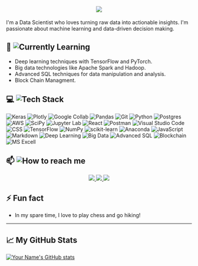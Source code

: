 
<h1 align="center">
    <img src="https://readme-typing-svg.herokuapp.com/?font=Righteous&size=25&center=true&vCenter=true&width=900&height=100&duration=4000&lines=Hi+There!+👋;+I'm+Nir+Taube!;" />
</h1>

I'm a Data Scientist who loves turning raw data into actionable insights. I'm passionate about machine learning and data-driven decision making.

## 🌱 ![Currently Learning](https://img.shields.io/badge/Currently%20Learning-ff69b4?style=flat&logoColor=white&color=red)


- Deep learning techniques with TensorFlow and PyTorch.
- Big data technologies like Apache Spark and Hadoop.
- Advanced SQL techniques for data manipulation and analysis.
- Block Chain Managment.

## 💻 ![Tech Stack](https://img.shields.io/badge/Tech%20Stack-Languages%20-blue?style=flat&logoColor=white&color=007EC6)


![Keras](https://img.shields.io/badge/KERAS-%23D00000.svg?style=for-the-badge&logo=Keras&logoColor=white)
![Plotly](https://img.shields.io/badge/PLOTLY-%233F4F75.svg?style=for-the-badge&logo=plotly&logoColor=white)
![Google Collab](https://img.shields.io/badge/Google_Colab-ffa500.svg?style=for-the-badge&logo=Google-Colab&logoColor=white)
![Pandas](https://img.shields.io/badge/PANDAS-%23150458.svg?style=for-the-badge&logo=pandas&logoColor=white)
![Git](https://img.shields.io/badge/Git-F05032.svg?style=for-the-badge&logo=git&logoColor=white&color=FF6600)
![Python](https://img.shields.io/badge/PYTHON-3670A0?style=for-the-badge&logo=python&logoColor=ffdd54)
![Postgres](https://img.shields.io/badge/PostgreSQL-%23316192.svg?style=for-the-badge&logo=postgresql&logoColor=white)
![AWS](https://img.shields.io/badge/AMAZON_WEB_SERVICES-LAMBDA,LEX,SAGEMAKER,S3-%23FF9900.svg?style=for-the-badge&logo=amazon-aws&logoColor=white)
![SciPy](https://img.shields.io/badge/SCIPY-%230C55A5.svg?style=for-the-badge&logo=scipy&logoColor=%white)
![Jupyter Lab](https://img.shields.io/badge/Jupyter_Lab-FAA41A.svg?style=for-the-badge&logo=jupyter&logoColor=white&color=E5A24B)
![React](https://img.shields.io/badge/React-61DAFB.svg?style=for-the-badge&logo=react&logoColor=white&color=0A192F)
![Postman](https://img.shields.io/badge/POSTMAN-FF6C37?style=for-the-badge&logo=postman&logoColor=white)
![Visual Studio Code](https://img.shields.io/badge/VISUAL%20STUDIO%20CODE-%23007ACC.svg?style=for-the-badge&logo=visual-studio-code&logoColor=white)
![CSS](https://img.shields.io/badge/CSS-lightblue.svg?logo=css3&style=for-the-badge)
![TensorFlow](https://img.shields.io/badge/TENSORFLOW-%23FF6F00.svg?style=for-the-badge&logo=TensorFlow&logoColor=white)
![NumPy](https://img.shields.io/badge/NUMPY-%23013243.svg?style=for-the-badge&logo=numpy&logoColor=white)
![scikit-learn](https://img.shields.io/badge/SCIKIT--LEARN-%23F7931E.svg?style=for-the-badge&logo=scikit-learn&logoColor=white)
![Anaconda](https://img.shields.io/badge/ANACONDA-%2344A833.svg?style=for-the-badge&logo=anaconda&logoColor=white)
![JavaScript](https://img.shields.io/badge/JAVASCRIPT-%23323330.svg?style=for-the-badge&logo=javascript&logoColor=%23F7DF1E)
![Markdown](https://img.shields.io/badge/MARKDOWN-%23000000.svg?style=for-the-badge&logo=markdown&logoColor=white)
![Deep Learning](https://img.shields.io/badge/Deep%20Learning-TensorFlow%20%7C%20PyTorch-orange?style=flat&logoColor=white&color=orange)
![Big Data](https://img.shields.io/badge/Big%20Data-Apache%20Spark%20%7C%20Hadoop-326CE5?style=flat&logoColor=white&color=326CE5)
![Advanced SQL](https://img.shields.io/badge/Advanced%20SQL-Data%20Manipulation%20%7C%20Analysis-FF8C00?style=flat&logoColor=white&color=FF8C00)
![Blockchain](https://img.shields.io/badge/Blockchain-Management-29B6F6?style=flat&logoColor=white&color=29B6F6)
![MS Excell](https://img.shields.io/badge/Excell-217346?style=for-the-badge&logo=microsoft-excel&logoColor=white)

## 📫 ![How to reach me](https://img.shields.io/badge/How%20to%20reach%20me-Contact%20Me-blue?style=flat&logoColor=white&color=blue)


<div align="center"> 
  <a href="mailto:nirt96@gmail.com">
    <img src="https://img.shields.io/badge/Gmail-333333?style=for-the-badge&logo=gmail&logoColor=red" />
  </a>
  <a href="https://linkedin.com/in/nir-taube" target="_blank">
    <img src="https://img.shields.io/badge/LinkedIn-0077B5?style=for-the-badge&logo=linkedin&logoColor=white" target="_blank" />
  </a>
  <a href="https://Nirtaube.github.io" target="_blank">
     <img src="https://img.shields.io/badge/Portfolio-FF5722?style=for-the-badge&logo=todoist&logoColor=white" target="_blank" /> <!-- sqlite, safari, google-chrome are other good icon options -->
  </a>
</div>


## ⚡ Fun fact

- In my spare time, I love to play chess and go hiking!

---

## 📈 My GitHub Stats

[![Your Name's GitHub stats](https://github-readme-stats.vercel.app/api?username=Nirtaube)](https://github.com/Nirtaube/github-readme-stats)

